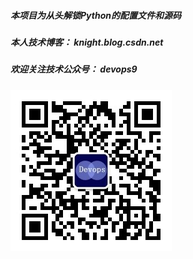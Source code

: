 ##### 本项目为从头解锁Python的配置文件和源码

##### 本人技术博客： knight.blog.csdn.net  

##### 欢迎关注技术公众号： devops9

![](img/gzh.jpg)

